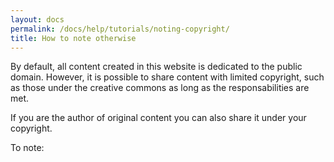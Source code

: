 ```yaml
---
layout: docs
permalink: /docs/help/tutorials/noting-copyright/
title: How to note otherwise
---
```


By default, all content created in this website is dedicated to the public domain. However, it is possible to share content with limited copyright, such as those under the creative commons as long as the responsabilities are met.

If you are the author of original content you can also share it under your copyright.

To note:
